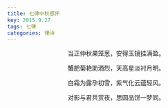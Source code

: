 ```yaml
---
title: 七律中秋感怀
key: 2015.9.27
tags: 七律
categories: 律诗
---
```


<p align="center">当正仲秋果笼葱，安得玉镜挂满盈。
</p>
<p align="center">蟹肥菊艳助酒烈，天高星淡衬月明。
</p>
<p align="center">白霜为露孕初雪，紫气化云蕴轻风。
</p>
<p align="center">对影与君共赏夜，思圆品饼一梦同。
</p>
<p align="center"></br>
</p>
